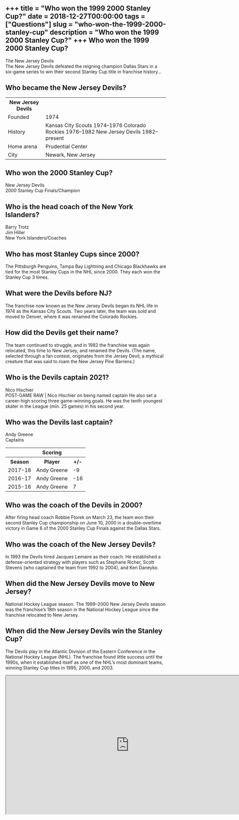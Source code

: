 +++
title = "Who won the 1999 2000 Stanley Cup?"
date = 2018-12-27T00:00:00
tags = ["Questions"]
slug = "who-won-the-1999-2000-stanley-cup"
description = "Who won the 1999 2000 Stanley Cup?"
+++
Who won the 1999 2000 Stanley Cup?
----------------------------------

The New Jersey Devils  
The New Jersey Devils defeated the reigning champion Dallas Stars in a six-game series to win their second Stanley Cup title in franchise history…

Who became the New Jersey Devils?
---------------------------------

<table><tr><th>New Jersey Devils</th></tr><tr><td>Founded</td><td>1974</td></tr><tr><td>History</td><td>Kansas City Scouts 1974–1976 Colorado Rockies 1976–1982 New Jersey Devils 1982–present</td></tr><tr><td>Home arena</td><td>Prudential Center</td></tr><tr><td>City</td><td>Newark, New Jersey</td></tr></table>

Who won the 2000 Stanley Cup?
-----------------------------

New Jersey Devils  
2000 Stanley Cup Finals/Champion

Who is the head coach of the New York Islanders?
------------------------------------------------

 Barry Trotz  
Jim Hiller  
New York Islanders/Coaches

Who has most Stanley Cups since 2000?
-------------------------------------

The Pittsburgh Penguins, Tampa Bay Lightning and Chicago Blackhawks are tied for the most Stanley Cups in the NHL since 2000. They each won the Stanley Cup 3 times.

What were the Devils before NJ?
-------------------------------

The franchise now known as the New Jersey Devils began its NHL life in 1974 as the Kansas City Scouts. Two years later, the team was sold and moved to Denver, where it was renamed the Colorado Rockies.

How did the Devils get their name?
----------------------------------

The team continued to struggle, and in 1982 the franchise was again relocated, this time to New Jersey, and renamed the Devils. (The name, selected through a fan contest, originates from the Jersey Devil, a mythical creature that was said to roam the New Jersey Pine Barrens.)

Who is the Devils captain 2021?
-------------------------------

Nico Hischier  
POST-GAME RAW | Nico Hischier on being named captain He also set a career-high scoring three game-winning goals. He was the tenth youngest skater in the League (min. 25 games) in his second year.

Who was the Devils last captain?
--------------------------------

Andy Greene  
Captains

<table><tr><th></th><th>Scoring</th></tr><tr><th>Season</th><th>Player</th><th>+/-</th></tr><tr><td>2017-18</td><td>Andy Greene</td><td>-9</td></tr><tr><td>2016-17</td><td>Andy Greene</td><td>-16</td></tr><tr><td>2015-16</td><td>Andy Greene</td><td>7</td></tr></table>

Who was the coach of the Devils in 2000?
----------------------------------------

After firing head coach Robbie Ftorek on March 23, the team won their second Stanley Cup championship on June 10, 2000 in a double-overtime victory in Game 6 of the 2000 Stanley Cup Finals against the Dallas Stars.

Who was the coach of the New Jersey Devils?
-------------------------------------------

In 1993 the Devils hired Jacques Lemaire as their coach. He established a defense-oriented strategy with players such as Stephane Richer, Scott Stevens (who captained the team from 1992 to 2004), and Ken Daneyko.

When did the New Jersey Devils move to New Jersey?
--------------------------------------------------

National Hockey League season. The 1999–2000 New Jersey Devils season was the franchise’s 18th season in the National Hockey League since the franchise relocated to New Jersey.

When did the New Jersey Devils win the Stanley Cup?
---------------------------------------------------

The Devils play in the Atlantic Division of the Eastern Conference in the National Hockey League (NHL). The franchise found little success until the 1990s, when it established itself as one of the NHL’s most dominant teams, winning Stanley Cup titles in 1995, 2000, and 2003.

<iframe allow="accelerometer; autoplay; clipboard-write; encrypted-media; gyroscope; picture-in-picture" allowfullscreen="" class="__youtube_prefs__  epyt-is-override  no-lazyload" data-no-lazy="1" data-origheight="433" data-origwidth="770" data-skipgform_ajax_framebjll="" height="433" id="_ytid_52011" loading="lazy" src="https://www.youtube.com/embed/sb4buXf_PJs?enablejsapi=1&autoplay=0&cc_load_policy=0&cc_lang_pref=&iv_load_policy=1&loop=0&modestbranding=0&rel=1&fs=1&playsinline=0&autohide=2&theme=dark&color=red&controls=1&" title="YouTube player" width="770"></iframe>